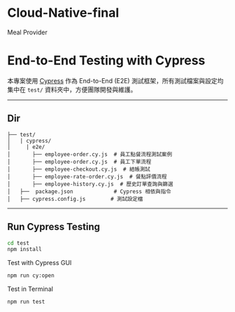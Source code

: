 # Cloud-Native-final
Meal Provider




# End-to-End Testing with Cypress

本專案使用 [Cypress](https://www.cypress.io/) 作為 End-to-End (E2E) 測試框架，所有測試檔案與設定均集中在 `test/` 資料夾中，方便團隊開發與維護。

---

## Dir
```
├── test/  
│   | cypress/  
│     | e2e/  
│       ├── employee-order.cy.js  # 員工點餐流程測試案例  
│       ├── employee-order.cy.js  # 員工下單流程
│       ├── employee-checkout.cy.js  # 結帳測試
│       ├── employee-rate-order.cy.js  # 餐點評價流程
│       ├── employee-history.cy.js  # 歷史訂單查詢與篩選
│   ├──  package.json             # Cypress 相依與指令  
│   ├── cypress.config.js        # 測試設定檔  
```

---

## Run Cypress Testing

```bash
cd test
npm install
```
Test with Cypress GUI

```bash
npm run cy:open
```

Test in Terminal
```bash
npm run test
```